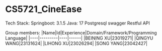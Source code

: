 # CS5721_CineEase
Tech Stack:
Springboot: 3.1.5
Java: 17
Postgresql
swagger
Restful API

Group members:
|Name|Id|Experience|Domain/Framework/Programming Language|
|----|---------|----|------|
|BEINING XU|23019271|
|QINGYU WANG|23131624|
|LIHONG XU|23026294|
|SONG YANG|23042427|
